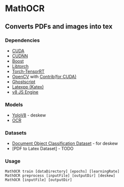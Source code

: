 # MathOCR
## Converts PDFs and images into tex

### Dependencies
- [CUDA](https://developer.nvidia.com/cuda-downloads)
- [CUDNN](https://developer.nvidia.com/cudnn)
- [Boost](https://www.boost.org/users/download/)
- [Libtorch](https://pytorch.org/get-started/locally/) 
- [Torch-TensorRT](https://github.com/pytorch/TensorRT)
- [OpenCV](https://github.com/opencv/opencv) with [Contrib(for CUDA)](https://github.com/opencv/opencv_contrib)
- [Ghostscript](https://ghostscript.com/releases/gsdnld.html)
- [Latexpp (Katex)](https://github.com/goldsborough/latexpp)
- [v8 JS Engine](https://github.com/v8/v8)

### Models
- [YoloV8](https://github.com/ultralytics/ultralytics) - deskew
- [OCR](https://arxiv.org/ftp/arxiv/papers/1908/1908.11415.pdf)

### Datasets
- [Document Object Classification Dataset](https://universe.roboflow.com/mathocr/classify-e5mwr) - for deskew 
- [PDF to Latex Dataset] - TODO

### Usage
```
MathOCR train [dataDirectory] [epochs] [learningRate]
MathOCR preprocess [inputFile] [outputDir] [deskew]
MathOCR [inputFile] [outputDir]
```
